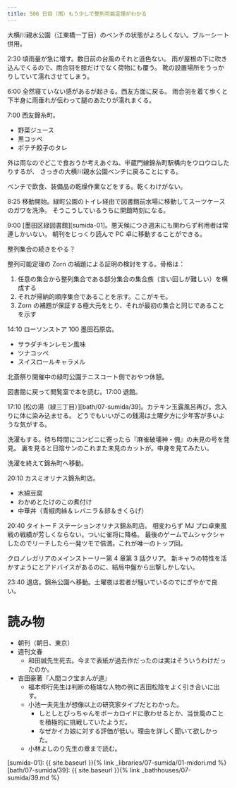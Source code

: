 ```yaml
---
title: 506 日目（雨）もう少しで整列可能定理がわかる
---
```


大横川親水公園（江東橋一丁目）のベンチの状態がよろしくない。ブルーシート併用。

2:30 頃雨量が急に増す。数日前の台風のそれと遜色ない。
雨が屋根の下に吹き込んでくるので、雨合羽を膝だけでなく荷物にも覆う。
靴の設置場所をうっかりしていて濡れさせてしまう。

6:00 全然寝ていない感があるが起きる。西友方面に戻る。
雨合羽を着て歩くと下半身に雨垂れが伝わって腿のあたりが濡れまくる。

7:00 西友錦糸町。
* 野菜ジュース
* 黒コッペ
* ポテチ餃子のタレ

外は雨なのでどこで食おうか考えあぐね、半蔵門線錦糸町駅構内をウロウロしたりするが、
さっきの大横川親水公園ベンチに戻ることにする。

ベンチで飲食、装備品の乾燥作業などをする。乾くわけがない。

8:25 移動開始。緑町公園のトイレ経由で図書館前水場に移動してスーツケースのガワを洗浄。
そうこうしているうちに開館時刻になる。

9:00 [墨田区緑図書館][sumida-01]。悪天候につき週末にも関わらず利用者は常連しかいない。
朝刊をじっくり読んで PC 卓に移動することができる。

整列集合の続きをやる？

整列可能定理の Zorn の補題による証明の検討をする。骨格は：
1. 任意の集合から整列集合である部分集合の集合族（言い回しが難しい）を構成する
2. それが帰納的順序集合であることを示す。ここがキモ。
3. Zorn の補題が保証する極大元をとり、それが最初の集合と同じであることを示す

14:10 ローソンストア 100 墨田石原店。
* サラダチキンレモン風味
* ツナコッペ
* スイスロールキャラメル

北斎祭り開催中の緑町公園テニスコート側でおやつ休憩。

図書館に戻って閲覧室で本を読む。17:00 退館。

17:10 [松の湯（緑三丁目）][bath/07-sumida/39]。カテキン玉露風呂再び。念入りに体に染み込ませる。
どうでもいいがこの銭湯は土曜夕方に少年客が多いような気がする。

洗濯もする。待ち時間にコンビニに寄ったら『麻雀破壊神・傀』の未見の号を発見。
裏を見ると日陰サンのこれまた未見のカットが。中身を見てみたい。

洗濯を終えて錦糸町へ移動。

20:10 カスミオリナス錦糸町店。
* 木綿豆腐
* わかめとたけのこの煮付け
* 中華丼（青椒肉絲＆レバニラ＆卵＆きくらげ）

20:40 タイトー F ステーションオリナス錦糸町店。
相変わらず MJ プロ卓東風戦の戦績が芳しくならない。ついに雀将に降格。
最後のゲームでムシャクシャしたのでリーチしたら一発ツモで倍満。これが唯一のトップ回。

クロノレガリアのメインストーリー第 4 章第 3 話クリア。
新キャラの特性を活かすようにとアドバイスがあるのに、結局中盤から出撃しかしない。

23:40 退店。錦糸公園へ移動。土曜夜は若者が騒いでいるのでにぎやかで良い。

# 読み物

* 朝刊（朝日、東京）
* 週刊文春
  * 和田誠先生死去。今まで表紙が過去作だったのは実はそういうわけだったのか。
* 吉田豪著『人間コク宝まんが道』
  * 福本伸行先生は判断の極端な人物の例に吉田松陰をよく引き合いに出す。
  * 小池一夫先生が想像以上の研究家タイプだとわかった。
    * しとしとぴっちゃんをボーカロイドに歌わせるとか、当世風のことを積極的に挑戦していたようだ。
    * なぜかイカ娘に対する評価が低い。理由を詳しく聞いて欲しかった。
  * 小林よしのり先生の章まで読む。

[sumida-01]: {{ site.baseurl }}{% link _libraries/07-sumida/01-midori.md %}
[bath/07-sumida/39]: {{ site.baseurl }}{% link _bathhouses/07-sumida/39.md %}
